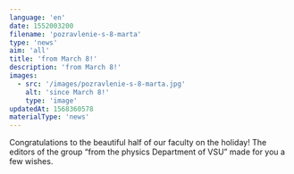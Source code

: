 ```yaml
---
language: 'en'
date: 1552003200
filename: 'pozravlenie-s-8-marta'
type: 'news'
aim: 'all'
title: 'from March 8!'
description: 'from March 8!'
images:
  - src: '/images/pozravlenie-s-8-marta.jpg'
    alt: 'since March 8!'
    type: 'image'
updatedAt: 1568360578
materialType: 'news'
---
```

Congratulations to the beautiful half of our faculty on the holiday! The editors of the group “from the physics Department of VSU” made for you a few wishes.
